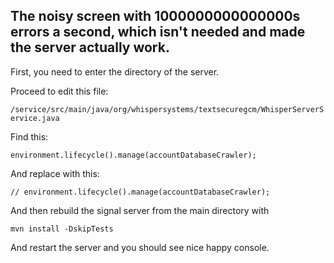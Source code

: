 ## The noisy screen with 1000000000000000s errors a second, which isn't needed and made the server actually work.

First, you need to enter the directory of the server.

Proceed to edit this file:

``` /service/src/main/java/org/whispersystems/textsecuregcm/WhisperServerService.java ```

Find this:

``` environment.lifecycle().manage(accountDatabaseCrawler); ```

And replace with this:

``` // environment.lifecycle().manage(accountDatabaseCrawler); ```

And then rebuild the signal server from the main directory with

``` mvn install -DskipTests	 ```

And restart the server and you should see nice happy console.
